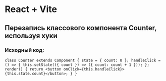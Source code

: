 # React + Vite

## Перезапись классового компонента Counter, используя хуки

### Исходный код:
`class Counter extends Component {
  state = {
    count: 0
  };
  handleClick = () => {
    this.setState(({ count }) => ({
      count: count + 1
    }));
  };
  render() {
    return <button onClick={this.handleClick}>{this.state.count}</button>;
  }
}`
